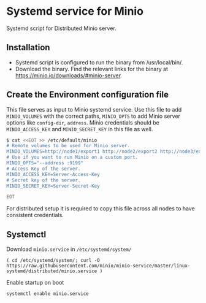 # Systemd service for Minio

Systemd script for Distributed Minio server.

## Installation

- Systemd script is configured to run the binary from /usr/local/bin/.
- Download the binary. Find the relevant links for the binary at https://minio.io/downloads/#minio-server.

## Create the Environment configuration file

This file serves as input to Minio systemd service. Use this file to add `MINIO_VOLUMES` with the correct paths,
`MINIO_OPTS` to add Minio server options like `config-dir`, `address`. Minio credentials should be
`MINIO_ACCESS_KEY` and `MINIO_SECRET_KEY` in this file as well.

```sh
$ cat <<EOT >> /etc/default/minio
# Remote volumes to be used for Minio server.
MINIO_VOLUMES=http://node1/export1 http://node2/export2 http://node3/export3 http://node4/export4
# Use if you want to run Minio on a custom port.
MINIO_OPTS="--address :9199"
# Access Key of the server.
MINIO_ACCESS_KEY=Server-Access-Key
# Secret key of the server.
MINIO_SECRET_KEY=Server-Secret-Key

EOT
```

For distributed setup it is required to copy this file across all nodes to have consistent credentials.

## Systemctl

Download `minio.service` in  `/etc/systemd/system/`

```
( cd /etc/systemd/system/; curl -O https://raw.githubusercontent.com/minio/minio-service/master/linux-systemd/distributed/minio.service )
```

Enable startup on boot

```
systemctl enable minio.service
```
